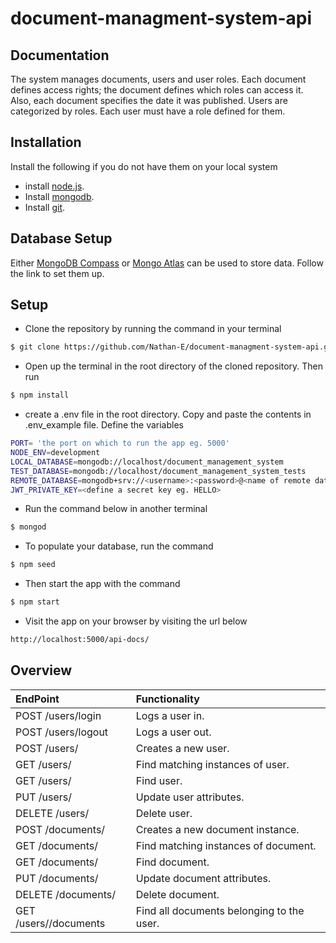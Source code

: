 # document-managment-system-api

## Documentation

The system manages documents, users and user roles. Each document defines access rights; the document defines which roles can access it. Also, each document specifies the date it was published.
Users are categorized by roles. Each user must have a role defined for them.

## Installation
Install the following if you do not have them on your local system

* install [node.js](http://nodejs.org/).
* Install [mongodb](https://www.mongodb.org/downloads).
* Install [git](https://www.atlassian.com/git/tutorials/install-git).

## Database Setup

Either [MongoDB Compass](https://docs.mongodb.com/compass/master/install/) or [Mongo Atlas](https://www.mongodb.com/cloud/atlas) can be used to store data. Follow the link to set them up.

## Setup
* Clone the repository by running the command in your terminal

```sh
$ git clone https://github.com/Nathan-E/document-managment-system-api.git
```
* Open up the terminal in the root directory of the cloned repository. Then run

```sh
$ npm install
```
* create a .env file in the root directory. Copy and paste the contents in .env_example file. Define the variables

```sh
PORT= 'the port on which to run the app eg. 5000'
NODE_ENV=development
LOCAL_DATABASE=mongodb://localhost/document_management_system
TEST_DATABASE=mongodb://localhost/document_management_system_tests
REMOTE_DATABASE=mongodb+srv://<username>:<password>@<name of remote database, atlas>db-ua8ev.mongodb.net/test?retryWrites=true
JWT_PRIVATE_KEY=<define a secret key eg. HELLO>
```
* Run the command below in another terminal

```sh
$ mongod
```

* To populate your database, run the command

```sh
$ npm seed
```

* Then start the app with the command

```sh
$ npm start
```
* Visit the app on your browser by visiting the url below

```sh
http://localhost:5000/api-docs/
```

## Overview

|EndPoint                       | Functionality|
| :---            |          :--- |
|POST /users/login              | Logs a user in.|
|POST /users/logout             | Logs a user out.|
|POST /users/                   | Creates a new user.|
|GET /users/                    | Find matching instances of user.|
|GET /users/<id>                | Find user.|
|PUT /users/<id>                | Update user attributes.|
|DELETE /users/<id>             | Delete user.|
|POST /documents/               | Creates a new document instance.|
|GET /documents/                | Find matching instances of document.|
|GET /documents/<id>            | Find document.|
|PUT /documents/<id>            | Update document attributes.|
|DELETE /documents/<id>         | Delete document.|
|GET /users/<id>/documents      | Find all documents belonging to the user.|
